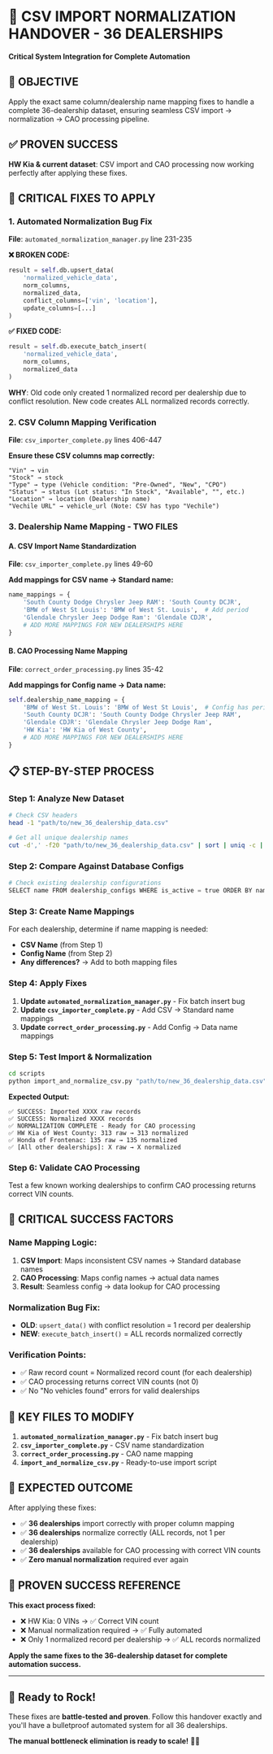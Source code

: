 # 🔄 CSV IMPORT NORMALIZATION HANDOVER - 36 DEALERSHIPS
**Critical System Integration for Complete Automation**

## 🎯 **OBJECTIVE**
Apply the exact same column/dealership name mapping fixes to handle a complete 36-dealership dataset, ensuring seamless CSV import → normalization → CAO processing pipeline.

## ✅ **PROVEN SUCCESS**
**HW Kia & current dataset**: CSV import and CAO processing now working perfectly after applying these fixes.

## 🔧 **CRITICAL FIXES TO APPLY**

### **1. Automated Normalization Bug Fix**
**File**: `automated_normalization_manager.py` line 231-235

**❌ BROKEN CODE:**
```python
result = self.db.upsert_data(
    'normalized_vehicle_data',
    norm_columns,
    normalized_data,
    conflict_columns=['vin', 'location'],
    update_columns=[...]
)
```

**✅ FIXED CODE:**
```python
result = self.db.execute_batch_insert(
    'normalized_vehicle_data', 
    norm_columns, 
    normalized_data
)
```

**WHY**: Old code only created 1 normalized record per dealership due to conflict resolution. New code creates ALL normalized records correctly.

### **2. CSV Column Mapping Verification**
**File**: `csv_importer_complete.py` lines 406-447

**Ensure these CSV columns map correctly:**
```
"Vin" → vin
"Stock" → stock  
"Type" → type (Vehicle condition: "Pre-Owned", "New", "CPO")
"Status" → status (Lot status: "In Stock", "Available", "", etc.)
"Location" → location (Dealership name)
"Vechile URL" → vehicle_url (Note: CSV has typo "Vechile")
```

### **3. Dealership Name Mapping - TWO FILES**

#### **A. CSV Import Name Standardization**
**File**: `csv_importer_complete.py` lines 49-60

**Add mappings for CSV name → Standard name:**
```python
name_mappings = {
    'South County Dodge Chrysler Jeep RAM': 'South County DCJR',
    'BMW of West St Louis': 'BMW of West St. Louis',  # Add period
    'Glendale Chrysler Jeep Dodge Ram': 'Glendale CDJR',
    # ADD MORE MAPPINGS FOR NEW DEALERSHIPS HERE
}
```

#### **B. CAO Processing Name Mapping**
**File**: `correct_order_processing.py` lines 35-42

**Add mappings for Config name → Data name:**
```python
self.dealership_name_mapping = {
    'BMW of West St. Louis': 'BMW of West St Louis',  # Config has period, CSV doesn't
    'South County DCJR': 'South County Dodge Chrysler Jeep RAM',
    'Glendale CDJR': 'Glendale Chrysler Jeep Dodge Ram',
    'HW Kia': 'HW Kia of West County',
    # ADD MORE MAPPINGS FOR NEW DEALERSHIPS HERE
}
```

## 📋 **STEP-BY-STEP PROCESS**

### **Step 1: Analyze New Dataset**
```bash
# Check CSV headers
head -1 "path/to/new_36_dealership_data.csv"

# Get all unique dealership names
cut -d',' -f20 "path/to/new_36_dealership_data.csv" | sort | uniq -c | sort -nr
```

### **Step 2: Compare Against Database Configs**
```python
# Check existing dealership configurations
SELECT name FROM dealership_configs WHERE is_active = true ORDER BY name;
```

### **Step 3: Create Name Mappings**
For each dealership, determine if name mapping is needed:
- **CSV Name** (from Step 1)  
- **Config Name** (from Step 2)
- **Any differences?** → Add to both mapping files

### **Step 4: Apply Fixes**
1. **Update `automated_normalization_manager.py`** - Fix batch insert bug
2. **Update `csv_importer_complete.py`** - Add CSV → Standard name mappings  
3. **Update `correct_order_processing.py`** - Add Config → Data name mappings

### **Step 5: Test Import & Normalization**
```bash
cd scripts
python import_and_normalize_csv.py "path/to/new_36_dealership_data.csv"
```

**Expected Output:**
```
✅ SUCCESS: Imported XXXX raw records
✅ SUCCESS: Normalized XXXX records  
✅ NORMALIZATION COMPLETE - Ready for CAO processing
✅ HW Kia of West County: 313 raw → 313 normalized
✅ Honda of Frontenac: 135 raw → 135 normalized
✅ [All other dealerships]: X raw → X normalized
```

### **Step 6: Validate CAO Processing**
Test a few known working dealerships to confirm CAO processing returns correct VIN counts.

## 🚨 **CRITICAL SUCCESS FACTORS**

### **Name Mapping Logic:**
1. **CSV Import**: Maps inconsistent CSV names → Standard database names
2. **CAO Processing**: Maps config names → actual data names  
3. **Result**: Seamless config → data lookup for CAO processing

### **Normalization Bug Fix:**
- **OLD**: `upsert_data()` with conflict resolution = 1 record per dealership
- **NEW**: `execute_batch_insert()` = ALL records normalized correctly

### **Verification Points:**
- ✅ Raw record count = Normalized record count (for each dealership)
- ✅ CAO processing returns correct VIN counts (not 0)
- ✅ No "No vehicles found" errors for valid dealerships

## 📁 **KEY FILES TO MODIFY**

1. **`automated_normalization_manager.py`** - Fix batch insert bug
2. **`csv_importer_complete.py`** - CSV name standardization  
3. **`correct_order_processing.py`** - CAO name mapping
4. **`import_and_normalize_csv.py`** - Ready-to-use import script

## 🎯 **EXPECTED OUTCOME**

After applying these fixes:
- ✅ **36 dealerships** import correctly with proper column mapping
- ✅ **36 dealerships** normalize correctly (ALL records, not 1 per dealership)
- ✅ **36 dealerships** available for CAO processing with correct VIN counts
- ✅ **Zero manual normalization** required ever again

## 🔄 **PROVEN SUCCESS REFERENCE**

**This exact process fixed:**
- ❌ HW Kia: 0 VINs → ✅ Correct VIN count  
- ❌ Manual normalization required → ✅ Fully automated
- ❌ Only 1 normalized record per dealership → ✅ ALL records normalized

**Apply the same fixes to the 36-dealership dataset for complete automation success.**

---

## 🚀 **Ready to Rock!**

These fixes are **battle-tested and proven**. Follow this handover exactly and you'll have a bulletproof automated system for all 36 dealerships.

**The manual bottleneck elimination is ready to scale!** 🎯✨